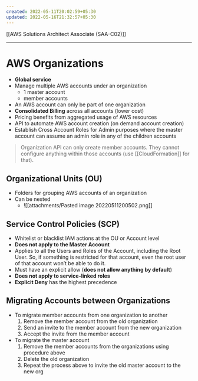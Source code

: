 ```yaml
---
created: 2022-05-11T20:02:59+05:30
updated: 2022-05-16T21:32:57+05:30
---
```

[[AWS Solutions Architect Associate (SAA-C02)]]

---
# AWS Organizations
- **Global service**
- Manage multiple AWS accounts under an organization
	- 1 master account
	- member accounts
- An AWS account can only be part of one organization
- **Consolidated Billing** across all accounts (lower cost)
- Pricing benefits from aggregated usage of AWS resources
- API to automate AWS account creation (on demand account creation)
- Establish Cross Account Roles for Admin purposes where the master account can assume an admin role in any of the children accounts

> Organization API can only create member accounts. They cannot configure anything within those accounts (use [[CloudFormation]] for that).

## Organizational Units (OU)
- Folders for grouping AWS accounts of an organization
- Can be nested
	- ![[attachments/Pasted image 20220511200502.png]]

## Service Control Policies (SCP)
- Whitelist or blacklist IAM actions at the OU or Account level
- **Does not apply to the Master Account**
- Applies to all the Users and Roles of the Account, including the Root User. So, if something is restricted for that account, even the root user of that account won’t be able to do it.
- Must have an explicit allow (**does not allow anything by default**)
- **Does not apply to service-linked roles**
- **Explicit Deny** has the highest precedence

## Migrating Accounts between Organizations
-   To migrate member accounts from one organization to another
    1.  Remove the member account from the old organization
    2.  Send an invite to the member account from the new organization
    3.  Accept the invite from the member account
-   To migrate the master account
    1.  Remove the member accounts from the organizations using procedure above
    2.  Delete the old organization
    3.  Repeat the process above to invite the old master account to the new org